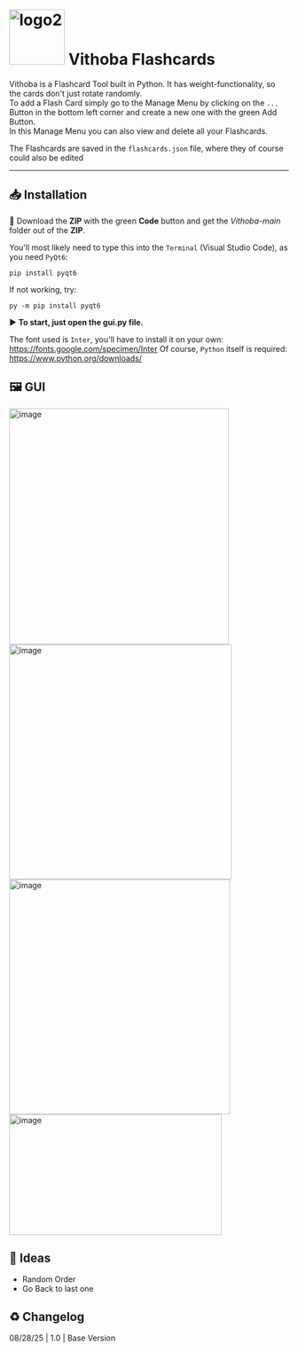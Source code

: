 
# <img width="100" height="100" alt="logo2" src="https://github.com/user-attachments/assets/a177b422-7ccf-4ef2-9fea-4aa51d5fb413" />    Vithoba Flashcards 

Vithoba is a Flashcard Tool built in Python. It has weight-functionality, so the cards don't just rotate randomly.  
To add a Flash Card simply go to the Manage Menu by clicking on the `...` Button in the bottom left corner and create a new one with the green Add Button.  
In this Manage Menu you can also view and delete all your Flashcards.

The Flashcards are saved in the `flashcards.json` file, where they of course could also be edited

---

## 📥 Installation
🔽 Download the **ZIP** with the green **Code** button and get the *Vithoba-main* folder out of the **ZIP**.

You'll most likely need to type this into the `Terminal` (Visual Studio Code), as you need `PyQt6`:

    pip install pyqt6

If not working, try:

    py -m pip install pyqt6

▶ **To start, just open the gui.py file.**

The font used is `Inter`, you'll have to install it on your own: https://fonts.google.com/specimen/Inter
Of course, `Python` itself is required: https://www.python.org/downloads/

## 🖼 GUI

<img width="396" height="426" alt="image" src="https://github.com/user-attachments/assets/71d8d635-5ad7-4e62-87ae-680f55878b29" />

<img width="401" height="424" alt="image" src="https://github.com/user-attachments/assets/83ffe32e-d0f1-47d4-b9ed-3cca7aa5ea24" />

<img width="398" height="424" alt="image" src="https://github.com/user-attachments/assets/5d2fe853-8e7a-4648-abea-c6b23e29226f" />

<img width="383" height="218" alt="image" src="https://github.com/user-attachments/assets/d3d919ac-38cf-4f5b-8a6d-e985d83d1ec4" />

## 📌 Ideas

- Random Order
- Go Back to last one

## ♻ Changelog
08/28/25 | 1.0 | Base Version
